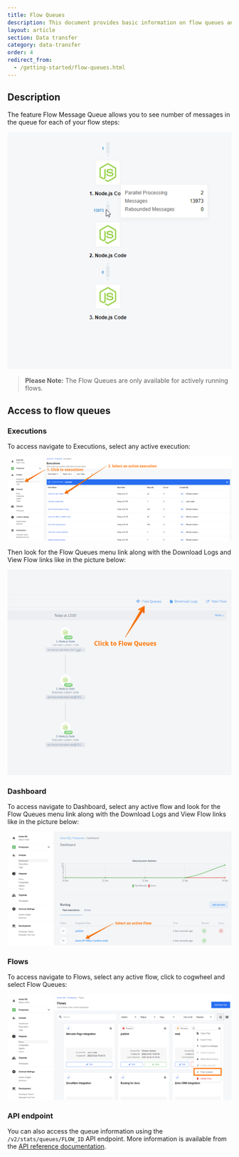 ```yaml
---
title: Flow Queues
description: This document provides basic information on flow queues and how to use them.
layout: article
section: Data transfer
category: data-transfer
order: 4
redirect_from:
  - /getting-started/flow-queues.html
---
```


## Description

The feature Flow Message Queue allows you to see number of messages in the queue for each of your flow steps:

![Flow Queues](/assets/img/getting-started/flow-queues/flow-queues.png)

> **Please Note:**  The Flow Queues are only available for actively running flows.

## Access to flow queues

### Executions

To access navigate to Executions, select any active execution:

![Executions](/assets/img/getting-started/flow-queues/executions.png)

Then look for the Flow Queues menu link along with the Download Logs and View Flow links like in the picture below:

![Executions](/assets/img/getting-started/flow-queues/executions-flow-queues.png)

### Dashboard

To access navigate to Dashboard, select any active flow and look for the Flow Queues menu link along with the Download Logs and View Flow links like in the picture below:

![Dashboard](/assets/img/getting-started/flow-queues/dashboard.png)

### Flows

To access navigate to Flows, select any active flow, click to cogwheel and select Flow Queues:

![Flows](/assets/img/getting-started/flow-queues/flows.png)

### API endpoint

You can also access the queue information using the `/v2/stats/queues/FLOW_ID` API endpoint. More information is available from the [API reference documentation]({{site.data.tenant.apiDocsUri}}/v2#/stats).
